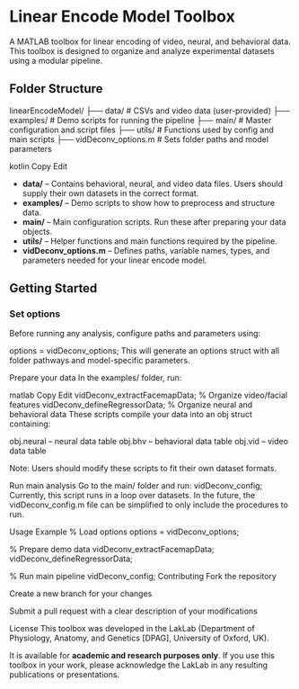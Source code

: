 # Linear Encode Model Toolbox

A MATLAB toolbox for linear encoding of video, neural, and behavioral data. This toolbox is designed to organize and analyze experimental datasets using a modular pipeline.

## Folder Structure

linearEncodeModel/
├── data/ # CSVs and video data (user-provided)
├── examples/ # Demo scripts for running the pipeline
├── main/ # Master configuration and script files
├── utils/ # Functions used by config and main scripts
├── vidDeconv_options.m # Sets folder paths and model parameters

kotlin
Copy
Edit

- **data/** – Contains behavioral, neural, and video data files. Users should supply their own datasets in the correct format.  
- **examples/** – Demo scripts to show how to preprocess and structure data.  
- **main/** – Main configuration scripts. Run these after preparing your data objects.  
- **utils/** – Helper functions and main functions required by the pipeline.  
- **vidDeconv_options.m** – Defines paths, variable names, types, and parameters needed for your linear encode model.  

## Getting Started

### Set options

Before running any analysis, configure paths and parameters using:

options = vidDeconv_options;
This will generate an options struct with all folder pathways and model-specific parameters.

Prepare your data
In the examples/ folder, run:

matlab
Copy
Edit
vidDeconv_extractFacemapData;    % Organize video/facial features
vidDeconv_defineRegressorData;   % Organize neural and behavioral data
These scripts compile your data into an obj struct containing:

obj.neural – neural data table
obj.bhv – behavioral data table
obj.vid – video data table

Note: Users should modify these scripts to fit their own dataset formats.

Run main analysis
Go to the main/ folder and run:
vidDeconv_config;
Currently, this script runs in a loop over datasets. In the future, the vidDeconv_config.m file can be simplified to only include the procedures to run.

Usage Example
% Load options
options = vidDeconv_options;

% Prepare demo data
vidDeconv_extractFacemapData;
vidDeconv_defineRegressorData;

% Run main pipeline
vidDeconv_config;
Contributing
Fork the repository

Create a new branch for your changes

Submit a pull request with a clear description of your modifications

License
This toolbox was developed in the LakLab (Department of Physiology, Anatomy, and Genetics [DPAG], University of Oxford, UK). 

It is available for **academic and research purposes only**. If you use this toolbox in your work, please acknowledge the LakLab in any resulting publications or presentations.  
